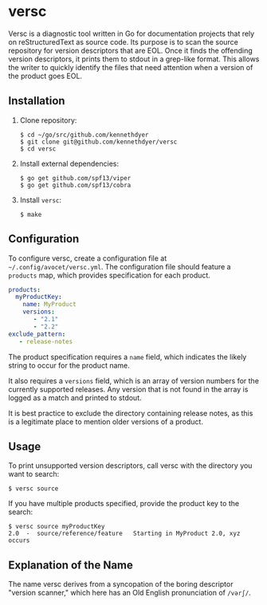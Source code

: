 # versc

Versc is a diagnostic tool written in Go for documentation projects that rely on reStructuredText
as source code. Its purpose is to scan the source repository for version descriptors that are EOL.
Once it finds the offending version descriptors, it prints them to stdout in a grep-like format.
This allows the writer to quickly identify the files that need attention when a version of the
product goes EOL.

## Installation

1. Clone repository:
   ```
   $ cd ~/go/src/github.com/kennethdyer 
   $ git clone git@github.com/kennethdyer/versc
   $ cd versc
   ```
   
2. Install external dependencies:
   ```
   $ go get github.com/spf13/viper
   $ go get github.com/spf13/cobra
   ```
   
4. Install `versc`:

   ```
   $ make
   ```

## Configuration

To configure versc, create a configuration file at `~/.config/avocet/versc.yml`.  The configuration file
should feature a `products` map, which provides specification for each product.    

```yml
products:
  myProductKey:
    name: MyProduct
    versions:
       - "2.1"
       - "2.2"
exclude_pattern:
   - release-notes
```
 
The product specification requires a `name` field, which indicates the likely string to occur 
for the product name.  

It also requires a `versions` field, which is an array of version numbers for the currently supported releases.  Any version that is not found in the array is logged as a match and printed to stdout.

It is best practice to exclude the directory containing release notes, as this is a legitimate place
to mention older versions of a product.

## Usage

To print unsupported version descriptors, call versc with the directory you want to search:

```
$ versc source
```
 
If you have multiple products specified, provide the product key to the search:

```
$ versc source myProductKey
2.0  -  source/reference/feature   Starting in MyProduct 2.0, xyz occurs
```

## Explanation of the Name

The name versc derives from a syncopation of the boring descriptor "version scanner,"
which here has an Old English pronunciation of `/vərʃ/`.

